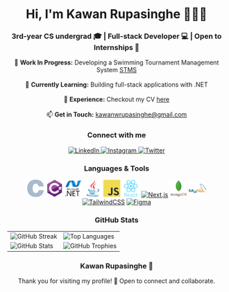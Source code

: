 <!-- Banner Image -->
<!-- 
<p align="center">
  <img src="assets/LinkedIn Banner.png" alt="Banner" width="100%" />
</p> 
-->

<h1 align="center">Hi, I'm Kawan Rupasinghe 🧑🏻‍💻</h1>
<h3 align="center">3rd-year CS undergrad 🎓 | Full-stack Developer 💻 | Open to Internships 🚀</h3>

<!-- Sections (single-line style, centered) -->
<p align="center">
🚀 <b>Work In Progress:</b> Developing a Swimming Tournament Management System <a href="https://github.com/MPcooray/stms-group-project">STMS</a><br><br>
🧠 <b>Currently Learning:</b> Building full-stack applications with .NET<br><br>
💼 <b>Experience:</b> Checkout my CV <a href="https://github.com/kawanrupasinghe/kawanrupasinghe/blob/main/assets/kawan-rupasinghe.pdf">here</a><br><br>
📫 <b>Get in Touch:</b> <a href="mailto:kawanwrupasinghe@gmail.com">kawanwrupasinghe@gmail.com</a><br>
</p>

<!-- Social Links (centered) -->
<h3 align="center">Connect with me</h3>
<p align="center">
  <a href="https://linkedin.com/in/kawan-rupasinghe" target="_blank">
    <img src="https://raw.githubusercontent.com/rahuldkjain/github-profile-readme-generator/master/src/images/icons/Social/linked-in-alt.svg" alt="LinkedIn" height="30" width="40" />
  </a>
  <a href="https://instagram.com/kaawan.r" target="_blank">
    <img src="https://raw.githubusercontent.com/rahuldkjain/github-profile-readme-generator/master/src/images/icons/Social/instagram.svg" alt="Instagram" height="30" width="40" />
  </a>
  <a href="https://twitter.com/Kaawan_R" target="_blank">
    <img src="https://raw.githubusercontent.com/rahuldkjain/github-profile-readme-generator/master/src/images/icons/Social/twitter.svg" alt="Twitter" height="30" width="40" />
  </a>
</p>

<!-- Languages & Tools (centered) -->
<h3 align="center">Languages & Tools</h3>
<p align="center">
  <a href="https://www.cprogramming.com/" target="_blank"><img src="https://raw.githubusercontent.com/devicons/devicon/master/icons/c/c-original.svg" alt="C" width="40" height="40"/></a>
  <a href="https://www.w3schools.com/cs/" target="_blank"><img src="https://raw.githubusercontent.com/devicons/devicon/master/icons/csharp/csharp-original.svg" alt="C#" width="40" height="40"/></a>
  <a href="https://dotnet.microsoft.com/" target="_blank"><img src="https://raw.githubusercontent.com/devicons/devicon/master/icons/dot-net/dot-net-original-wordmark.svg" alt=".NET" width="40" height="40"/></a>
  <a href="https://www.java.com" target="_blank"><img src="https://raw.githubusercontent.com/devicons/devicon/master/icons/java/java-original.svg" alt="Java" width="40" height="40"/></a>
  <a href="https://developer.mozilla.org/en-US/docs/Web/JavaScript" target="_blank"><img src="https://raw.githubusercontent.com/devicons/devicon/master/icons/javascript/javascript-original.svg" alt="JavaScript" width="40" height="40"/></a>
  <a href="https://reactjs.org/" target="_blank"><img src="https://raw.githubusercontent.com/devicons/devicon/master/icons/react/react-original-wordmark.svg" alt="React" width="40" height="40"/></a>
  <a href="https://nextjs.org/" target="_blank"><img src="https://cdn.worldvectorlogo.com/logos/nextjs-2.svg" alt="Next.js" width="40" height="40"/></a>
  <a href="https://www.mongodb.com/" target="_blank"><img src="https://raw.githubusercontent.com/devicons/devicon/master/icons/mongodb/mongodb-original-wordmark.svg" alt="MongoDB" width="40" height="40"/></a>
  <a href="https://www.mysql.com/" target="_blank"><img src="https://raw.githubusercontent.com/devicons/devicon/master/icons/mysql/mysql-original-wordmark.svg" alt="MySQL" width="40" height="40"/></a>
  <a href="https://tailwindcss.com/" target="_blank"><img src="https://www.vectorlogo.zone/logos/tailwindcss/tailwindcss-icon.svg" alt="TailwindCSS" width="40" height="40"/></a>
  <a href="https://www.figma.com/" target="_blank"><img src="https://www.vectorlogo.zone/logos/figma/figma-icon.svg" alt="Figma" width="40" height="40"/></a>
</p>

<!-- GitHub Stats (2x2 grid, centered) -->
<h3 align="center">GitHub Stats</h3>
<table align="center">
  <tr>
    <td>
      <img src="https://github-readme-streak-stats.herokuapp.com/?user=kawanrupasinghe&hide_border=true&background=0d1117&stroke=58a6ff&fire=ff7f50&currStreakLabel=ffffff&currStreakNum=ffffff&dates=ffffff&sideLabels=ffffff&sideNums=ffffff" alt="GitHub Streak" width="450"/>
    </td>
    <td>
      <img src="https://github-readme-stats.vercel.app/api/top-langs/?username=kawanrupasinghe&layout=compact&hide_title=true&hide_border=true&bg_color=0d1117&text_color=58a6ff&icon_color=58a6ff" alt="Top Languages" width="450"/>
    </td>
  </tr>
  <tr>
    <td>
      <img src="https://github-readme-stats.vercel.app/api?username=kawanrupasinghe&show_icons=true&hide_title=true&hide_border=true&bg_color=0d1117&text_color=58a6ff&icon_color=58a6ff" alt="GitHub Stats" width="450"/>
    </td>
    <td>
      <img src="https://github-profile-trophy.vercel.app/?username=kawanrupasinghe&theme=dark" alt="GitHub Trophies" width="450"/>
    </td>
  </tr>
</table>

<!-- Thank you section -->
<h3 align="center">Kawan Rupasinghe 💼</h3>
<p align="center">Thank you for visiting my profile! 🤝 Open to connect and collaborate.</p>


